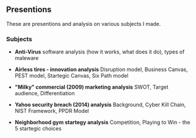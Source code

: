 ## Presentions

These are presentions and analysis on various subjects I made.

### Subjects
- **Anti-Virus**
software analysis (how it works, what does it do), types of maleware

- **Airless tires - innovation analysis**
Disruption model, Business Canvas, PEST model, Startegic Canvas, Six Path model

- **"Milky" commercial (2009) marketing analysis**
SWOT, Target audience, Differentiation

- **Yahoo security breach (2014) analysis**
Background, Cyber Kill Chain, NIST Framework, PPDR Model

- **Neighborhood gym startegy analysis**
Competition, Playing to Win - the 5 startegic choices
